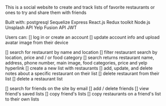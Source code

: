 This is a social website to create and track lists of favorite restaurants or ones to try and share them with friends

Built with:
postgresql
Sequelize
Express
React.js
Redux toolkit
Node.js
Unsplash API
Yelp Fusion API
JWT

Users can:
[] log in or create an account
[] update account info and upload avatar image from their device

[] search for restaurant by name and location
[] filter restaurant search by location, price and / or food category
[] search returns restaurant name, address, phone number, main image, food categories, price and yelp hyperlink
[] create a new list with restaurants
[] add, update, and delete notes about a specific restaurant on their list
[] delete restaurant from their list
[] delete a restaurant list

[] search for friends on the site by email
[] add / delete friends
[] view friend's saved lists
[] copy friend's lists
[] copy restaurants on a friend's list to their own lists
